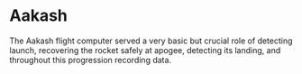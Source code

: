 # Aakash
The Aakash flight computer served a very basic but crucial role of detecting launch, recovering the rocket safely at apogee, detecting its landing, and throughout this progression recording data.
